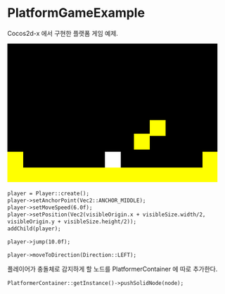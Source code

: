 # PlatformGameExample

Cocos2d-x 에서 구현한 플랫폼 게임 예제.

![sample](https://github.com/MyNameIsDabin/PlatformGameExample/blob/master/sample.gif?raw=true)

<pre><code>player = Player::create();
player->setAnchorPoint(Vec2::ANCHOR_MIDDLE);
player->setMoveSpeed(6.0f);
player->setPosition(Vec2(visibleOrigin.x + visibleSize.width/2, visibleOrigin.y + visibleSize.height/2));
addChild(player);
</code></pre>

<pre><code>player->jump(10.0f);</code></pre>
<pre><code>player->moveToDirection(Direction::LEFT);</code></pre>


플레이어가 충돌체로 감지하게 할 노드를 PlatformerContainer 에 따로 추가한다.
<pre><code>PlatformerContainer::getInstance()->pushSolidNode(node);</code></pre>
